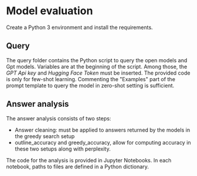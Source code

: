 # Model evaluation

Create a Python 3 environment and install the requirements.

## Query

The query folder contains the Python script to query the open models and Gpt models. Variables are at the beginning of the script. Among those, the *GPT Api key* and *Hugging Face Token* must be inserted.
The provided code is only for few-shot learning. Commenting the "Examples" part of the prompt template to query the model in zero-shot setting is sufficient.


## Answer analysis

The answer analysis consists of two steps:
* Answer cleaning: must be applied to answers returned by the models in the greedy search setup
* outline_accuracy and greedy_accuracy, allow for computing accuracy in these two setups along with perplexity.


The code for the analysis is provided in Jupyter Notebooks. In each notebook, paths to files are defined in a Python dictionary.
